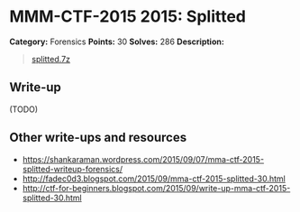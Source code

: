 # MMM-CTF-2015 2015: Splitted

**Category:** Forensics
**Points:** 30
**Solves:** 286
**Description:**

> [splitted.7z](splitted.7z-68ad844f2aab26d3d358ae9fa6c598a2727b0c0056567a288ffcd9414229121c)
>

## Write-up

(TODO)

## Other write-ups and resources

* <https://shankaraman.wordpress.com/2015/09/07/mma-ctf-2015-splitted-writeup-forensics/>
* <http://fadec0d3.blogspot.com/2015/09/mma-ctf-2015-splitted-30.html>
* <http://ctf-for-beginners.blogspot.com/2015/09/write-up-mma-ctf-2015-splitted-30.html>
